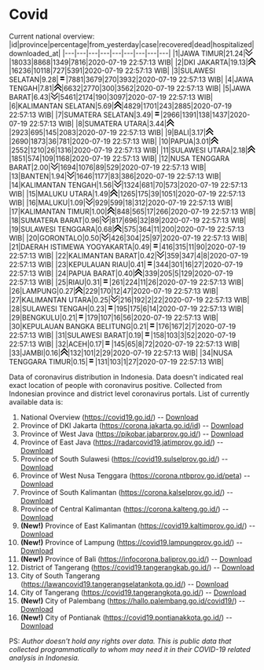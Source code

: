# Covid
Current national overview:
|id|province|percentage|from_yesterday|case|recovered|dead|hospitalized|downloaded_at|
|---|---|---|---|---|---|---|---|---|
|1|JAWA TIMUR|21.24|![down](https://github.com/ariefrachmannn/covid/raw/master/img/rsz_down.png)|18033|8868|1349|7816|2020-07-19 22:57:13 WIB|
|2|DKI JAKARTA|19.13|![up](https://github.com/ariefrachmannn/covid/raw/master/img/rsz_img_186982.png)|16236|10118|727|5391|2020-07-19 22:57:13 WIB|
|3|SULAWESI SELATAN|9.28|![equal](https://github.com/ariefrachmannn/covid/raw/master/img/rsz_equal.png)|7881|3679|270|3932|2020-07-19 22:57:13 WIB|
|4|JAWA TENGAH|7.81|![up](https://github.com/ariefrachmannn/covid/raw/master/img/rsz_img_186982.png)|6632|2770|300|3562|2020-07-19 22:57:13 WIB|
|5|JAWA BARAT|6.43|![down](https://github.com/ariefrachmannn/covid/raw/master/img/rsz_down.png)|5461|2174|190|3097|2020-07-19 22:57:13 WIB|
|6|KALIMANTAN SELATAN|5.69|![up](https://github.com/ariefrachmannn/covid/raw/master/img/rsz_img_186982.png)|4829|1701|243|2885|2020-07-19 22:57:13 WIB|
|7|SUMATERA SELATAN|3.49|![equal](https://github.com/ariefrachmannn/covid/raw/master/img/rsz_equal.png)|2966|1391|138|1437|2020-07-19 22:57:13 WIB|
|8|SUMATERA UTARA|3.44|![up](https://github.com/ariefrachmannn/covid/raw/master/img/rsz_img_186982.png)|2923|695|145|2083|2020-07-19 22:57:13 WIB|
|9|BALI|3.17|![up](https://github.com/ariefrachmannn/covid/raw/master/img/rsz_img_186982.png)|2690|1873|36|781|2020-07-19 22:57:13 WIB|
|10|PAPUA|3.01|![up](https://github.com/ariefrachmannn/covid/raw/master/img/rsz_img_186982.png)|2552|1210|26|1316|2020-07-19 22:57:13 WIB|
|11|SULAWESI UTARA|2.18|![up](https://github.com/ariefrachmannn/covid/raw/master/img/rsz_img_186982.png)|1851|574|109|1168|2020-07-19 22:57:13 WIB|
|12|NUSA TENGGARA BARAT|2.00|![down](https://github.com/ariefrachmannn/covid/raw/master/img/rsz_down.png)|1694|1076|89|529|2020-07-19 22:57:13 WIB|
|13|BANTEN|1.94|![down](https://github.com/ariefrachmannn/covid/raw/master/img/rsz_down.png)|1646|1177|83|386|2020-07-19 22:57:13 WIB|
|14|KALIMANTAN TENGAH|1.56|![down](https://github.com/ariefrachmannn/covid/raw/master/img/rsz_down.png)|1324|681|70|573|2020-07-19 22:57:13 WIB|
|15|MALUKU UTARA|1.49|![up](https://github.com/ariefrachmannn/covid/raw/master/img/rsz_img_186982.png)|1265|175|39|1051|2020-07-19 22:57:13 WIB|
|16|MALUKU|1.09|![down](https://github.com/ariefrachmannn/covid/raw/master/img/rsz_down.png)|929|599|18|312|2020-07-19 22:57:13 WIB|
|17|KALIMANTAN TIMUR|1.00|![up](https://github.com/ariefrachmannn/covid/raw/master/img/rsz_img_186982.png)|848|565|17|266|2020-07-19 22:57:13 WIB|
|18|SUMATERA BARAT|0.96|![down](https://github.com/ariefrachmannn/covid/raw/master/img/rsz_down.png)|817|696|32|89|2020-07-19 22:57:13 WIB|
|19|SULAWESI TENGGARA|0.68|![up](https://github.com/ariefrachmannn/covid/raw/master/img/rsz_img_186982.png)|575|364|11|200|2020-07-19 22:57:13 WIB|
|20|GORONTALO|0.50|![down](https://github.com/ariefrachmannn/covid/raw/master/img/rsz_down.png)|426|304|25|97|2020-07-19 22:57:13 WIB|
|21|DAERAH ISTIMEWA YOGYAKARTA|0.49|![equal](https://github.com/ariefrachmannn/covid/raw/master/img/rsz_equal.png)|416|315|11|90|2020-07-19 22:57:13 WIB|
|22|KALIMANTAN BARAT|0.42|![down](https://github.com/ariefrachmannn/covid/raw/master/img/rsz_down.png)|359|347|4|8|2020-07-19 22:57:13 WIB|
|23|KEPULAUAN RIAU|0.41|![equal](https://github.com/ariefrachmannn/covid/raw/master/img/rsz_equal.png)|344|301|16|27|2020-07-19 22:57:13 WIB|
|24|PAPUA BARAT|0.40|![up](https://github.com/ariefrachmannn/covid/raw/master/img/rsz_img_186982.png)|339|205|5|129|2020-07-19 22:57:13 WIB|
|25|RIAU|0.31|![equal](https://github.com/ariefrachmannn/covid/raw/master/img/rsz_equal.png)|261|224|11|26|2020-07-19 22:57:13 WIB|
|26|LAMPUNG|0.27|![up](https://github.com/ariefrachmannn/covid/raw/master/img/rsz_img_186982.png)|229|170|12|47|2020-07-19 22:57:13 WIB|
|27|KALIMANTAN UTARA|0.25|![down](https://github.com/ariefrachmannn/covid/raw/master/img/rsz_down.png)|216|192|2|22|2020-07-19 22:57:13 WIB|
|28|SULAWESI TENGAH|0.23|![equal](https://github.com/ariefrachmannn/covid/raw/master/img/rsz_equal.png)|195|175|6|14|2020-07-19 22:57:13 WIB|
|29|BENGKULU|0.21|![equal](https://github.com/ariefrachmannn/covid/raw/master/img/rsz_equal.png)|179|107|16|56|2020-07-19 22:57:13 WIB|
|30|KEPULAUAN BANGKA BELITUNG|0.21|![equal](https://github.com/ariefrachmannn/covid/raw/master/img/rsz_equal.png)|176|167|2|7|2020-07-19 22:57:13 WIB|
|31|SULAWESI BARAT|0.19|![equal](https://github.com/ariefrachmannn/covid/raw/master/img/rsz_equal.png)|158|103|3|52|2020-07-19 22:57:13 WIB|
|32|ACEH|0.17|![equal](https://github.com/ariefrachmannn/covid/raw/master/img/rsz_equal.png)|145|65|8|72|2020-07-19 22:57:13 WIB|
|33|JAMBI|0.16|![up](https://github.com/ariefrachmannn/covid/raw/master/img/rsz_img_186982.png)|132|101|2|29|2020-07-19 22:57:13 WIB|
|34|NUSA TENGGARA TIMUR|0.15|![equal](https://github.com/ariefrachmannn/covid/raw/master/img/rsz_equal.png)|131|103|1|27|2020-07-19 22:57:13 WIB|

Data of coronavirus distribution in Indonesia. Data doesn't indicated real exact location of people with coronavirus positive. Collected from Indonesian province and district level coronavirus portals. List of currently available data is:
1. National Overview (https://covid19.go.id/) -- [Download](https://www.dropbox.com/s/66ly270fw4y76fx/covid_nasional.csv?dl=0)
2. Province of DKI Jakarta (https://corona.jakarta.go.id/id) -- [Download](https://riwayat-file-covid-19-dki-jakarta-jakartagis.hub.arcgis.com/)
3. Province of West Java (https://pikobar.jabarprov.go.id/) -- [Download](https://www.dropbox.com/s/alg0zp60fylq6cn/covid_jabar.csv?dl=0)
4. Province of East Java (https://radarcovid19.jatimprov.go.id/) -- [Download](https://www.dropbox.com/sh/e7vtgcnl4ckbvr4/AADo9UMRDZvrhHn66qTHZOvNa?dl=0)
5. Province of South Sulawesi (https://covid19.sulselprov.go.id/) -- [Download](https://www.dropbox.com/s/z5ek23lwcztj7z7/covid_sulsel.csv?dl=0)
6. Province of West Nusa Tenggara (https://corona.ntbprov.go.id/peta) -- [Download](https://www.dropbox.com/s/4p2k93n42xx0c00/covid_ntb.csv?dl=0)
7. Province of South Kalimantan (https://corona.kalselprov.go.id/) -- [Download](https://www.dropbox.com/sh/7aa2kvz8lb04pzz/AADH1Oj5oFMw2mp-D3JStPRsa?dl=0)
8. Province of Central Kalimantan (https://corona.kalteng.go.id/) -- [Download](https://www.dropbox.com/s/9q01v5r3ys2ozk4/covid_kalteng.csv?dl=0)
9. **(New!)** Province of East Kalimantan (https://covid19.kaltimprov.go.id/) -- [Download](https://www.dropbox.com/sh/qhpxj532nm80goa/AAB6ek_fp1__ieTR0TFQpfIga?dl=0)
10. **(New!)** Province of Lampung (https://covid19.lampungprov.go.id/) -- [Download](https://www.dropbox.com/s/ecuew6oa9kzwqwx/covid_lampung.csv?dl=0)
11. **(New!)** Province of Bali (https://infocorona.baliprov.go.id/) -- [Download](https://www.dropbox.com/sh/iceiwun4ufttmiu/AAC7dSRMpfTjPI1Lfzw-LeCUa?dl=0)
12. District of Tangerang (https://covid19.tangerangkab.go.id/) -- [Download](https://www.dropbox.com/sh/yxovyy6sy5bnz4p/AACZzVHinisKmz8oQWyQJ3nua?dl=0)
13. City of South Tangerang (https://lawancovid19.tangerangselatankota.go.id/) -- [Download](https://www.dropbox.com/s/zlvxo4ivswdzmle/covid_tangsel.csv?dl=0)
14. City of Tangerang (https://covid19.tangerangkota.go.id/) -- [Download](https://www.dropbox.com/s/e53224kvdrpjzy0/covid_tangkot.csv?dl=0)
15. **(New!)** City of Palembang (https://hallo.palembang.go.id/covid19/) -- [Download](https://www.dropbox.com/sh/oj17bhwhlpjht9e/AABZEG-OiaSaFvikATDx6coEa?dl=0)
16. **(New!)** City of Pontianak (https://covid19.pontianakkota.go.id/) -- [Download](https://www.dropbox.com/sh/66if3y4ly51j4sh/AADQ-zwLGa7Kz4ZzJgDw2-3na?dl=0)

PS: *Author doesn't hold any rights over data. This is public data that collected programmatically to whom may need it in their COVID-19 related analysis in Indonesia.*
